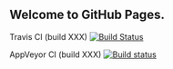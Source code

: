## Welcome to GitHub Pages.

Travis CI (build XXX)
[![Build Status](https://travis-ci.org/djohn7504/lab-ci.svg?branch=master)](https://travis-ci.org/djohn7504/lab-ci)

AppVeyor CI (build XXX)
[![Build status](https://ci.appveyor.com/api/projects/status/4dvfr08psgfhyx4s/branch/master?svg=true)](https://ci.appveyor.com/project/djohn7504/lab-ci/branch/master)
